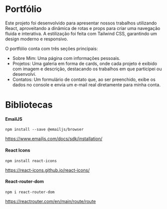 # Portfólio

Este projeto foi desenvolvido para apresentar nossos trabalhos utilizando React, aproveitando a dinâmica de rotas e props para criar uma navegação fluida e interativa. A estilização foi feita com Tailwind CSS, garantindo um design moderno e responsivo.

O portfólio conta com três seções principais:

- Sobre Mim: Uma página com informações pessoais.
- Projetos: Uma galeria em forma de cards, onde cada projeto é exibido com imagem e descrição, destacando os trabalhos em que participei ou desenvolvi.
- Contatos: Um formulário de contato que, ao ser preenchido, exibe os dados no console e envia um e-mail real diretamente para minha conta.


# Bibliotecas
#### EmailJS 
    npm install --save @emailjs/browser
https://www.emailjs.com/docs/sdk/installation/


#### React Icons
    npm install react-icons
https://react-icons.github.io/react-icons/

#### React-router-dom
    npm i react-router-dom  
https://reactrouter.com/en/main/route/route

